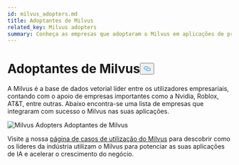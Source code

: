 ```yaml
---
id: milvus_adopters.md
title: Adoptantes de Milvus
related_key: Milvus adopters
summary: Conheça as empresas que adoptaram o Milvus em aplicações de produção.
---
```

<h1 id="Milvus-Adopters" class="common-anchor-header">Adoptantes de Milvus<button data-href="#Milvus-Adopters" class="anchor-icon" translate="no">
      <svg translate="no"
        aria-hidden="true"
        focusable="false"
        height="20"
        version="1.1"
        viewBox="0 0 16 16"
        width="16"
      >
        <path
          fill="#0092E4"
          fill-rule="evenodd"
          d="M4 9h1v1H4c-1.5 0-3-1.69-3-3.5S2.55 3 4 3h4c1.45 0 3 1.69 3 3.5 0 1.41-.91 2.72-2 3.25V8.59c.58-.45 1-1.27 1-2.09C10 5.22 8.98 4 8 4H4c-.98 0-2 1.22-2 2.5S3 9 4 9zm9-3h-1v1h1c1 0 2 1.22 2 2.5S13.98 12 13 12H9c-.98 0-2-1.22-2-2.5 0-.83.42-1.64 1-2.09V6.25c-1.09.53-2 1.84-2 3.25C6 11.31 7.55 13 9 13h4c1.45 0 3-1.69 3-3.5S14.5 6 13 6z"
        ></path>
      </svg>
    </button></h1><p>A Milvus é a base de dados vetorial líder entre os utilizadores empresariais, contando com o apoio de empresas importantes como a Nvidia, Roblox, AT&amp;T, entre outras. Abaixo encontra-se uma lista de empresas que integraram com sucesso o Milvus nas suas aplicações.</p>
<p>
  
   <span class="img-wrapper"> <img translate="no" src="/docs/v2.4.x/assets/milvus-adopters.png" alt="Milvus Adopters" class="doc-image" id="milvus-adopters" />
   </span> <span class="img-wrapper"> <span>Adoptantes de Milvus</span> </span></p>
<p>Visite <a href="https://milvus.io/use-cases">a</a> nossa <a href="https://milvus.io/use-cases">página de casos de utilização do Milvus</a> para descobrir como os líderes da indústria utilizam o Milvus para potenciar as suas aplicações de IA e acelerar o crescimento do negócio.</p>

